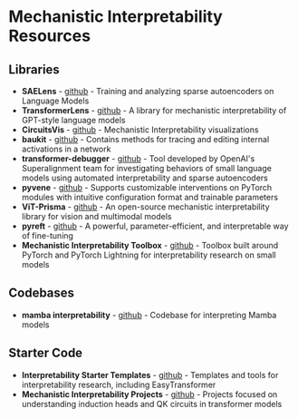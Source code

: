 # Mechanistic Interpretability Resources

## Libraries

- **SAELens** - [github](https://github.com/jbloomAus/SAELens) - Training and analyzing sparse autoencoders on Language Models
- **TransformerLens** - [github](https://github.com/neelnanda-io/TransformerLens) - A library for mechanistic interpretability of GPT-style language models
- **CircuitsVis** - [github](https://github.com/alan-cooney/CircuitsVis) - Mechanistic Interpretability visualizations
- **baukit** - [github](https://github.com/davidbau/baukit) - Contains methods for tracing and editing internal activations in a network
- **transformer-debugger** - [github](https://github.com/openai/transformer-debugger) - Tool developed by OpenAI's Superalignment team for investigating behaviors of small language models using automated interpretability and sparse autoencoders
- **pyvene** - [github](https://github.com/stanfordnlp/pyvene) - Supports customizable interventions on PyTorch modules with intuitive configuration format and trainable parameters
- **ViT-Prisma** - [github](https://github.com/soniajoseph/ViT-Prisma) - An open-source mechanistic interpretability library for vision and multimodal models
- **pyreft** - [github](https://github.com/stanfordnlp/pyreft) - A powerful, parameter-efficient, and interpretable way of fine-tuning
- **Mechanistic Interpretability Toolbox** - [github](https://github.com/adamcasson/mechanistic-interpretability) - Toolbox built around PyTorch and PyTorch Lightning for interpretability research on small models

## Codebases

- **mamba interpretability** - [github](https://github.com/Phylliida/mamba_interp) - Codebase for interpreting Mamba models

## Starter Code

- **Interpretability Starter Templates** - [github](https://github.com/apartresearch/interpretability-starter) - Templates and tools for interpretability research, including EasyTransformer
- **Mechanistic Interpretability Projects** - [github](https://github.com/ayyucekizrak/Mechanistic-Interpretability) - Projects focused on understanding induction heads and QK circuits in transformer models